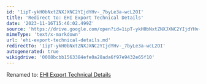 ```yaml
---
id: '1ipT-ykH0bNxtZNXJXNC2YIjdYHv-_7byLe3a-wcL2OI'
title: 'Redirect to: EHI Export Technical Details'
date: '2023-11-16T15:46:02.499Z'
source: 'https://drive.google.com/open?id=1ipT-ykH0bNxtZNXJXNC2YIjdYHv-_7byLe3a-wcL2OI'
mimeType: 'text/x-markdown'
url: 'ehi-export-technical-details.md'
redirectTo: '1ipT-ykH0bNxtZNXJXNC2YIjdYHv-_7byLe3a-wcL2OI'
autogenerated: true
wikigdrive: '0008bcbb1563384efe0a28ada6f97e9432e65f10'
---
```

Renamed to: [EHI Export Technical Details](ehi-export-technical-details.md)
